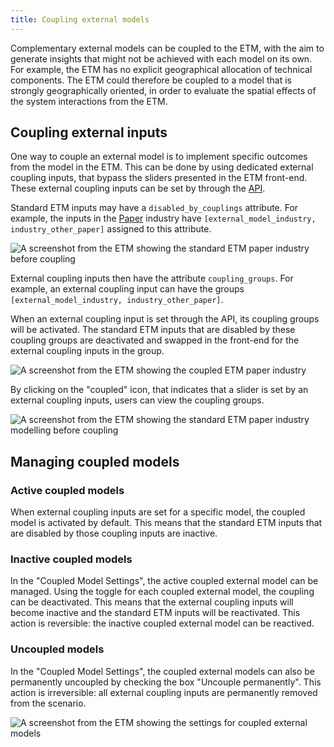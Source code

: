 ```yaml
---
title: Coupling external models
---
```


Complementary external models can be coupled to the ETM, with the aim to generate insights that might not be achieved with each model on its own. For example, the ETM has no explicit geographical allocation of technical components. The ETM could therefore be coupled to a model that is strongly geographically oriented, in order to evaluate the spatial effects of the system interactions from the ETM.

## Coupling external inputs
One way to couple an external model is to implement specific outcomes from the model in the ETM. This can be done by using dedicated external coupling inputs, that bypass the sliders presented in the ETM front-end. These external coupling inputs can be set by through the [API](/api/scenarios#scenario-couplings).

Standard ETM inputs may have a `disabled_by_couplings` attribute. For example, the inputs in the [Paper](https://energytransitionmodel.com/scenario/demand/industry/paper) industry have `[external_model_industry, industry_other_paper]` assigned to this attribute.

<div class="bordered-image">
  <img src="/img/docs/external-coupling/standard_paper_industry.png" alt="A screenshot from the ETM showing the standard ETM paper industry before coupling" />
</div>

External coupling inputs then have the attribute `coupling_groups`. For example, an external coupling input can have the groups `[external_model_industry, industry_other_paper]`.

When an external coupling input is set through the API, its coupling groups will be activated. The standard ETM inputs that are disabled by these coupling groups are deactivated and swapped in the front-end for the external coupling inputs in the group.

<div class="bordered-image">
  <img src="/img/docs/external-coupling/coupled_paper_industry.png" alt="A screenshot from the ETM showing the coupled ETM paper industry" />
</div>

By clicking on the "coupled" icon, that indicates that a slider is set by an external coupling inputs, users can view the coupling groups.

<div class="bordered-image">
  <img src="/img/docs/external-coupling/coupling_groups_paper_industry.png" alt="A screenshot from the ETM showing the standard ETM paper industry modelling before coupling" />
</div>

## Managing coupled models

### Active coupled models
When external coupling inputs are set for a specific model, the coupled model is activated by default. This means that the standard ETM inputs that are disabled by those coupling inputs are inactive.

### Inactive coupled models
In the "Coupled Model Settings", the active coupled external model can be managed. Using the toggle for each coupled external model, the coupling can be deactivated. This means that the external coupling inputs will become inactive and the standard ETM inputs will be reactivated. This action is reversible: the inactive coupled external model can be reactived.

### Uncoupled models
In the "Coupled Model Settings", the coupled external models can also be permanently uncoupled by checking the box "Uncouple permanently". This action is irreversible: all external coupling inputs are permanently removed from the scenario.

<div class="bordered-image">
  <img src="/img/docs/external-coupling/coupling_check_box.png" alt="A screenshot from the ETM showing the settings for coupled external models" />
</div>

